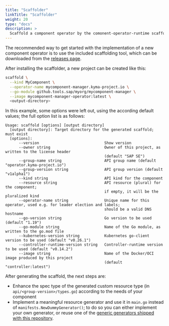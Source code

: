 ```yaml
---
title: "Scaffolder"
linkTitle: "Scaffolder"
weight: 20
type: "docs"
description: >
  Scaffold a component operator by the comonent-operator-runtime scaffolder
---
```


The recommended way to get started with the implementation of a new component operator is to use the included
scaffolding tool, which can be downloaded from the [releases page](https://github.com/sap/component-operator-runtime/releases/).

After installing the scaffolder, a new project can be created like this:

```bash
scaffold \
  --kind MyComponent \
  --operator-name mycomponent-manager.kyma-project.io \
  --go-module github.tools.sap/myorg/mycomponent-manager \
  --image mycomponent-manager-operator:latest \
  <output-directory>
```

In this example, some options were left out, using the according default values; the full option list is as follows:

```
Usage: scaffold [options] [output directory]
  [output directory]: Target directory for the generated scaffold; must exist
  [options]:
      --version                             Show version
      --owner string                        Owner of this project, as written to the license header
                                            (default "SAP SE")
      --group-name string                   API group name (default "operator.kyma-project.io")
      --group-version string                API group version (default "v1alpha1")
      --kind string                         API kind for the component
      --resource string                     API resource (plural) for the component;
                                            if empty, it will be the pluralized kind
      --operator-name string                Unique name for this operator, used e.g. for leader election and labels;
                                            should be a valid DNS hostname
      --go-version string                   Go version to be used (default "1.19")
      --go-module string                    Name of the Go module, as written to the go.mod file
      --kubernetes-version string           Kubernetes go-client version to be used (default "v0.26.1")
      --controller-runtime-version string   Controller-runtime version to be used (default "v0.14.2")
      --image string                        Name of the Docker/OCI image produced by this project
                                            (default "controller:latest")
```

After generating the scaffold, the next steps are:
- Enhance the spec type of the generated custom resource type (in `api/<group-version>/types.go`) according to the needs of
  your component
- Implement a meaningful resource generator and use it in `main.go` instead of `manifests.NewDummyGenerator()`;
  to do so you can either implement your own generator, or reuse one of the [generic generators shipped with this
  repository](../../generators).